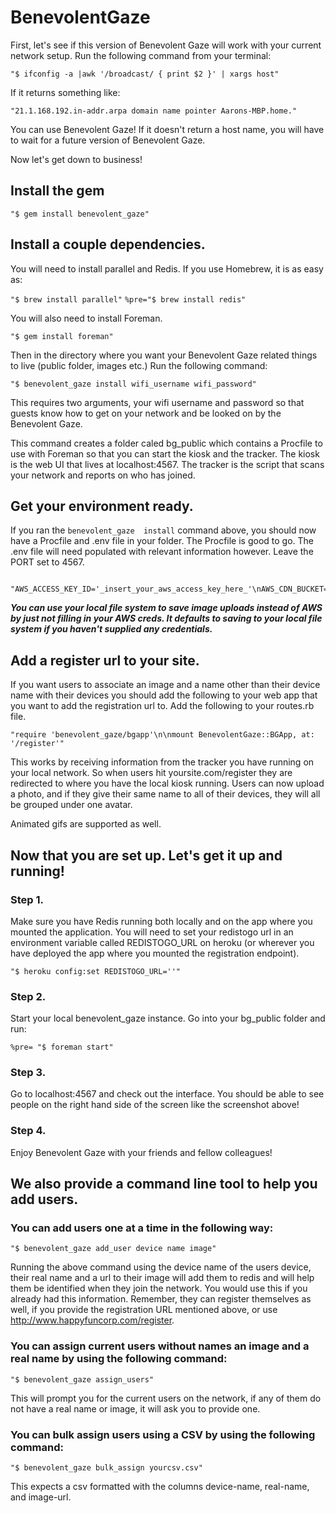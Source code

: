 # BenevolentGaze


First, let's see if this version of Benevolent Gaze will work with your current network setup.  Run the following command from your terminal:

```"$ ifconfig -a |awk '/broadcast/ { print $2 }' | xargs host"```

If it returns something like:

```"21.1.168.192.in-addr.arpa domain name pointer Aarons-MBP.home."```

You can use Benevolent Gaze! If it doesn't return a host name, you will have to wait for a future version of Benevolent Gaze.

Now let's get down to business!

## Install the gem

```"$ gem install benevolent_gaze"```

## Install a couple dependencies.

You will need to install parallel and Redis. If you use Homebrew, it is as easy as:

```"$ brew install parallel"```
```%pre="$ brew install redis"```

You will also need to install Foreman.

```"$ gem install foreman"```

Then in the directory where you want your Benevolent Gaze related things to live (public folder, images etc.) Run the following command:

```"$ benevolent_gaze install wifi_username wifi_password"```

This requires two arguments, your wifi username and password so that guests know how to get on your network and be looked on by the Benevolent Gaze. 
 
This command creates a folder caled bg_public which contains a Procfile to use with Foreman so that you can start the kiosk and the tracker.  The kiosk is the web UI that lives at localhost:4567.  The tracker is the script that scans your network and reports on who has joined.

## Get your environment ready.

If you ran the `benevolent_gaze  install` command above, you should now have a Procfile and .env file in your folder.  The Procfile is good to go. The .env file will need populated with relevant information however. Leave the PORT set to 4567.

     "AWS_ACCESS_KEY_ID='_insert_your_aws_access_key_here_'\nAWS_CDN_BUCKET='_insert_your_aws_bucket_here_'\nAWS_SECRET_ACCESS_KEY='_insert_your_aws_secret_access_key_here_'\nBG_COMPANY_URL='http://www.yourcompanywebsite.com/where_you_mounted_the_benevolent_gaze_app'\nPORT=4567"


***You can use your local file system to save image uploads instead of AWS by just not filling in your AWS creds.  It defaults to saving to your local file system if you haven't supplied any credentials.***

## Add a register url to your site.

If you want users to associate an image and a name other than their device name with their devices you should add the following to your web app that you want to add the registration url to. Add the following to your routes.rb file.

```"require 'benevolent_gaze/bgapp'\n\nmount BenevolentGaze::BGApp, at: '/register'"```
  
This works by receiving information from the tracker you have running on your local network.  So when users hit yoursite.com/register they are redirected to where you have the local kiosk running.  Users can now upload a photo, and if they give their same name to all of their devices, they will all be grouped under one avatar.

Animated gifs are supported as well.

## Now that you are set up. Let's get it up and running!

### Step 1. 

Make sure you have Redis running both locally and on the app where you mounted the application. You will need to set your redistogo url in an environment variable called REDISTOGO_URL on heroku (or wherever you have deployed the app where you mounted the registration endpoint).

```"$ heroku config:set REDISTOGO_URL=''"```

### Step 2. 

Start your local benevolent_gaze instance. Go into your bg_public folder and run:

```%pre= "$ foreman start"```

### Step 3. 

Go to localhost:4567 and check out the interface. You should be able to see people on the right hand side of the screen like the screenshot above!

### Step 4.

Enjoy Benevolent Gaze with your friends and fellow colleagues!

## We also provide a command line tool to help you add users.

### You can add users one at a time in the following way:

```"$ benevolent_gaze add_user device name image"```

Running the above command using the device name of the users device, their real name and a url to their image will add them to redis and will help them be identified when they join the network.  You would use this if you already had this information.  Remember, they can register themselves as well, if you provide the registration URL mentioned above, or use http://www.happyfuncorp.com/register.

### You can assign current users without names an image and a real name by using the following command:

```"$ benevolent_gaze assign_users"```

This will prompt you for the current users on the network, if any of them do not have a real name or image, it will ask you to provide one.

### You can bulk assign users using a CSV by using the following command:

```"$ benevolent_gaze bulk_assign yourcsv.csv"```

This expects a csv formatted with the columns device-name, real-name, and image-url.
